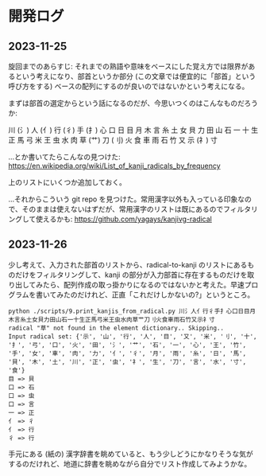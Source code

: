 # 開発ログ


## 2023-11-25

旋回までのあらすじ: それまでの熟語や意味をベースにした覚え方では限界があるという考えになり、部首というか部分 (この文章では便宜的に「部首」という呼び方をする) ベースの配列にするのが良いのではないかという考えになる。

まずは部首の選定からという話になるのだが、今思いつくのはこんなものだろうか:

川 (氵)
人 (亻)
行 (彳)
手 (扌)
心
口
日
目
月
木
言
糸
土
女
貝
力
田
山
石
一
十
生
正
馬
弓
米
王
虫
水
肉
草 (艹)
刀 (刂)
火
食
車
雨
石
竹
又
示 (礻)
寸

…とか書いてたらこんなの見つけた: https://en.wikipedia.org/wiki/List_of_kanji_radicals_by_frequency

上のリストにいくつか追加しておく。

…それからこういう git repo を見つけた。常用漢字以外も入っている印象なので、そのままは使えないはずだが、常用漢字のリストは既にあるのでフィルタリングして使えるかも: https://github.com/yagays/kanjivg-radical

## 2023-11-26

少し考えて、入力された部首のリストから、radical-to-kanji のリストにあるものだけをフィルタリングして、kanji の部分が入力部首に存在するものだけを取り出してみたら、配列作成の取っ掛かりになるのではないかと考えた。早速プログラムを書いてみたのだけれど、正直「これだけしかないの?」というところ。

```
python ./scripts/9.print_kanjis_from_radical.py 川氵人亻行彳手扌心口日目月木言糸土女貝力田山石一十生正馬弓米王虫水肉草艹刀刂火食車雨石竹又示礻寸
radical "草" not found in the element dictionary.. Skipping..
Input radical set: {'示', '山', '行', '人', '目', '又', '米', '刂', '十', '扌', '弓', '口', '火', '田', '氵', '艹', '石', '一', '心', '王', '竹', '手', '女', '車', '肉', '力', '亻', '彳', '月', '雨', '糸', '日', '馬', '貝', '木', '土', '川', '正', '虫', '礻', '生', '刀', '言', '水', '寸', '食'}
目 => 貝
口 => 石
口 => 虫
口 => 言
一 => 正
亻 => 彳
亻 => 行
彳 => 行
```

手元にある (紙の) 漢字辞書を眺めていると、もう少しどうにかなりそうな気がするのだけれど、地道に辞書を眺めながら自分でリスト作成してみようかな。






